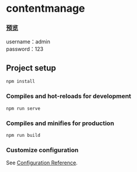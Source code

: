 # contentmanage

### [预览](http://47.97.195.37/project2)  
username：admin    
password：123

## Project setup
```
npm install
```

### Compiles and hot-reloads for development
```
npm run serve
```

### Compiles and minifies for production
```
npm run build
```

### Customize configuration
See [Configuration Reference](https://cli.vuejs.org/config/).
